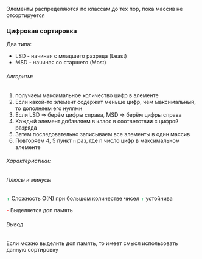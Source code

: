 
Элементы распределяются по классам до тех пор, пока массив не отсортируется

### Цифровая сортировка 

Два типа:
- LSD - начиная с младшего разряда (Least)
- MSD - начиная со старшего (Most)


###### Алгоритм:
1) получаем максимальное количество цифр в элементе
2) Если какой-то элемент содержит меньше цифр, чем максимальный, то дополняем его нулями
3) Если LSD => берём цифры справа, MSD => берём цифры справа
4) Каждый элемент добавляем в класс в соответствии с цифрой разряда
5) Затем последовательно записываем все элементы в один массив
6) Повторяем 4, 5 пункт `n` раз, где  n число цифр в максимальном элементе



###### Характеристики:

 
###### Плюсы и минусы

<font color="#00b050">+</font> Сложность O(N) при большом количестве чисел
<font color="#00b050">+ </font>устойчива



<font color="#ff0000">-</font> Выделяется доп память

######  Вывод

Если можно выделить доп память, то имеет смысл использовать данную сортировку